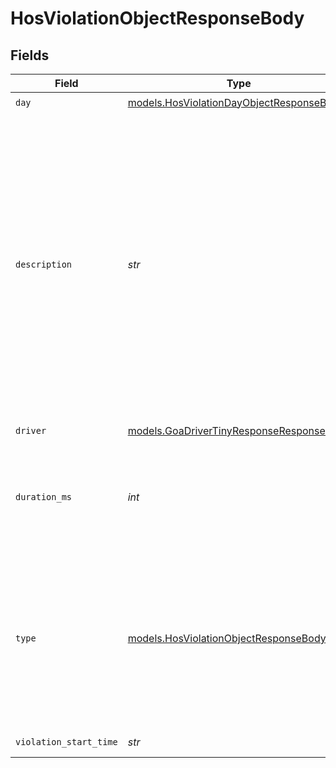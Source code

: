 # HosViolationObjectResponseBody


## Fields

| Field                                                                                                                                                                                                                                                                                                                                                                                                                                                                                                                                                                                                                                                                                                                                                                                                                                                                                              | Type                                                                                                                                                                                                                                                                                                                                                                                                                                                                                                                                                                                                                                                                                                                                                                                                                                                                                               | Required                                                                                                                                                                                                                                                                                                                                                                                                                                                                                                                                                                                                                                                                                                                                                                                                                                                                                           | Description                                                                                                                                                                                                                                                                                                                                                                                                                                                                                                                                                                                                                                                                                                                                                                                                                                                                                        | Example                                                                                                                                                                                                                                                                                                                                                                                                                                                                                                                                                                                                                                                                                                                                                                                                                                                                                            |
| -------------------------------------------------------------------------------------------------------------------------------------------------------------------------------------------------------------------------------------------------------------------------------------------------------------------------------------------------------------------------------------------------------------------------------------------------------------------------------------------------------------------------------------------------------------------------------------------------------------------------------------------------------------------------------------------------------------------------------------------------------------------------------------------------------------------------------------------------------------------------------------------------- | -------------------------------------------------------------------------------------------------------------------------------------------------------------------------------------------------------------------------------------------------------------------------------------------------------------------------------------------------------------------------------------------------------------------------------------------------------------------------------------------------------------------------------------------------------------------------------------------------------------------------------------------------------------------------------------------------------------------------------------------------------------------------------------------------------------------------------------------------------------------------------------------------- | -------------------------------------------------------------------------------------------------------------------------------------------------------------------------------------------------------------------------------------------------------------------------------------------------------------------------------------------------------------------------------------------------------------------------------------------------------------------------------------------------------------------------------------------------------------------------------------------------------------------------------------------------------------------------------------------------------------------------------------------------------------------------------------------------------------------------------------------------------------------------------------------------- | -------------------------------------------------------------------------------------------------------------------------------------------------------------------------------------------------------------------------------------------------------------------------------------------------------------------------------------------------------------------------------------------------------------------------------------------------------------------------------------------------------------------------------------------------------------------------------------------------------------------------------------------------------------------------------------------------------------------------------------------------------------------------------------------------------------------------------------------------------------------------------------------------- | -------------------------------------------------------------------------------------------------------------------------------------------------------------------------------------------------------------------------------------------------------------------------------------------------------------------------------------------------------------------------------------------------------------------------------------------------------------------------------------------------------------------------------------------------------------------------------------------------------------------------------------------------------------------------------------------------------------------------------------------------------------------------------------------------------------------------------------------------------------------------------------------------- |
| `day`                                                                                                                                                                                                                                                                                                                                                                                                                                                                                                                                                                                                                                                                                                                                                                                                                                                                                              | [models.HosViolationDayObjectResponseBody](../models/hosviolationdayobjectresponsebody.md)                                                                                                                                                                                                                                                                                                                                                                                                                                                                                                                                                                                                                                                                                                                                                                                                         | :heavy_check_mark:                                                                                                                                                                                                                                                                                                                                                                                                                                                                                                                                                                                                                                                                                                                                                                                                                                                                                 | N/A                                                                                                                                                                                                                                                                                                                                                                                                                                                                                                                                                                                                                                                                                                                                                                                                                                                                                                |                                                                                                                                                                                                                                                                                                                                                                                                                                                                                                                                                                                                                                                                                                                                                                                                                                                                                                    |
| `description`                                                                                                                                                                                                                                                                                                                                                                                                                                                                                                                                                                                                                                                                                                                                                                                                                                                                                      | *str*                                                                                                                                                                                                                                                                                                                                                                                                                                                                                                                                                                                                                                                                                                                                                                                                                                                                                              | :heavy_check_mark:                                                                                                                                                                                                                                                                                                                                                                                                                                                                                                                                                                                                                                                                                                                                                                                                                                                                                 | Description containing violation type, region, and other metadata. This field can assume the following formats for the following types:<br/>californiaMealbreakMissed, restbreakMissed: "[description] ([max on duty hours] hours)"<br/>cycleHoursOn, dailyDrivingHours, dailyOffDutyNonResetHours, dailyOffDutyTotalHours, dailyOnDutyHours, shiftDrivingHours, shiftHours, shiftOnDutyHours: "[description] ([region]-[max hours in duty status] hours)"<br/>cycleOffHoursAfterOnDutyHours: "[description] ([region]): [minimum hours consecutive rest] hours off duty required after [max hours before consecutive rest] hours on-duty time"<br/>dailyOffDutyDeferralAddToDay2Consecutive, dailyOffDutyDeferralNotPartMandatory, dailyOffDutyDeferralTwoDayDrivingLimit, dailyOffDutyDeferralTwoDayOffDuty, mandatory24HoursOffDuty: "[description] ([region])"<br/>unsubmittedLogs: "Missing Driver Certification" | Daily Off-Duty Time (Canada South-10 hours)                                                                                                                                                                                                                                                                                                                                                                                                                                                                                                                                                                                                                                                                                                                                                                                                                                                        |
| `driver`                                                                                                                                                                                                                                                                                                                                                                                                                                                                                                                                                                                                                                                                                                                                                                                                                                                                                           | [models.GoaDriverTinyResponseResponseBody](../models/goadrivertinyresponseresponsebody.md)                                                                                                                                                                                                                                                                                                                                                                                                                                                                                                                                                                                                                                                                                                                                                                                                         | :heavy_check_mark:                                                                                                                                                                                                                                                                                                                                                                                                                                                                                                                                                                                                                                                                                                                                                                                                                                                                                 | A minified driver object. This object is only returned if the route is assigned to the driver.                                                                                                                                                                                                                                                                                                                                                                                                                                                                                                                                                                                                                                                                                                                                                                                                     |                                                                                                                                                                                                                                                                                                                                                                                                                                                                                                                                                                                                                                                                                                                                                                                                                                                                                                    |
| `duration_ms`                                                                                                                                                                                                                                                                                                                                                                                                                                                                                                                                                                                                                                                                                                                                                                                                                                                                                      | *int*                                                                                                                                                                                                                                                                                                                                                                                                                                                                                                                                                                                                                                                                                                                                                                                                                                                                                              | :heavy_check_mark:                                                                                                                                                                                                                                                                                                                                                                                                                                                                                                                                                                                                                                                                                                                                                                                                                                                                                 | Duration the driver was in violation in milliseconds. This is the time between the time the driver starts being in violation until the end of the time window for violations that have one (e.g. `shiftDrivingHours`) or until the end of the day. The duration of some violations may cover the whole day (e.g. `unsubmittedLogs`).                                                                                                                                                                                                                                                                                                                                                                                                                                                                                                                                                               | 31970000                                                                                                                                                                                                                                                                                                                                                                                                                                                                                                                                                                                                                                                                                                                                                                                                                                                                                           |
| `type`                                                                                                                                                                                                                                                                                                                                                                                                                                                                                                                                                                                                                                                                                                                                                                                                                                                                                             | [models.HosViolationObjectResponseBodyType](../models/hosviolationobjectresponsebodytype.md)                                                                                                                                                                                                                                                                                                                                                                                                                                                                                                                                                                                                                                                                                                                                                                                                       | :heavy_check_mark:                                                                                                                                                                                                                                                                                                                                                                                                                                                                                                                                                                                                                                                                                                                                                                                                                                                                                 | The string value of the violation type.  Valid values: `NONE`, `californiaMealbreakMissed`, `cycleHoursOn`, `cycleOffHoursAfterOnDutyHours`, `dailyDrivingHours`, `dailyOffDutyDeferralAddToDay2Consecutive`, `dailyOffDutyDeferralNotPartMandatory`, `dailyOffDutyDeferralTwoDayDrivingLimit`, `dailyOffDutyDeferralTwoDayOffDuty`, `dailyOffDutyNonResetHours`, `dailyOffDutyTotalHours`, `dailyOnDutyHours`, `mandatory24HoursOffDuty`, `restbreakMissed`, `shiftDrivingHours`, `shiftHours`, `shiftOnDutyHours`, `unsubmittedLogs`                                                                                                                                                                                                                                                                                                                                                             | shiftHours                                                                                                                                                                                                                                                                                                                                                                                                                                                                                                                                                                                                                                                                                                                                                                                                                                                                                         |
| `violation_start_time`                                                                                                                                                                                                                                                                                                                                                                                                                                                                                                                                                                                                                                                                                                                                                                                                                                                                             | *str*                                                                                                                                                                                                                                                                                                                                                                                                                                                                                                                                                                                                                                                                                                                                                                                                                                                                                              | :heavy_check_mark:                                                                                                                                                                                                                                                                                                                                                                                                                                                                                                                                                                                                                                                                                                                                                                                                                                                                                 | The start time of the violation in RFC 3339 format.                                                                                                                                                                                                                                                                                                                                                                                                                                                                                                                                                                                                                                                                                                                                                                                                                                                | 2019-06-13T19:08:25Z                                                                                                                                                                                                                                                                                                                                                                                                                                                                                                                                                                                                                                                                                                                                                                                                                                                                               |